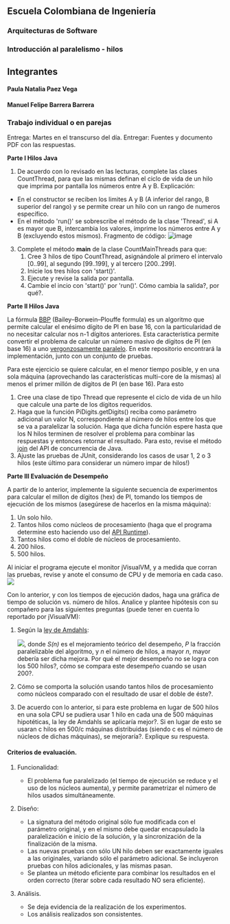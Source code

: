 ## Escuela Colombiana de Ingeniería
### Arquitecturas de Software
### Introducción al paralelismo - hilos
## Integrantes
#### Paula Natalia Paez Vega
#### Manuel Felipe Barrera Barrera

### Trabajo individual o en parejas

Entrega: Martes en el transcurso del día.
Entregar: Fuentes y documento PDF con las respuestas.

**Parte I Hilos Java**

1. De acuerdo con lo revisado en las lecturas, complete las clases CountThread, para que las mismas definan el ciclo de vida de un hilo que imprima por pantalla los números entre A y B.
Explicación:
- En el constructor se reciben los limites A y B (A inferior del rango, B superior del rango) y se permite crear un hilo con un rango de numeros específico.
- En el método 'run()' se sobrescribe el método de la clase 'Thread', si A es mayor que B, intercambia los valores, imprime los números entre A y B (excluyendo estos mismos).
Fragmento de código:
![image](https://github.com/user-attachments/assets/1827a4e6-d447-44c4-8075-98d18778c8b8)

3. Complete el método __main__ de la clase CountMainThreads para que:
	1. Cree 3 hilos de tipo CountThread, asignándole al primero el intervalo [0..99], al segundo [99..199], y al tercero [200..299].
	2. Inicie los tres hilos con 'start()'.
	3. Ejecute y revise la salida por pantalla. 
	4. Cambie el incio con 'start()' por 'run()'. Cómo cambia la salida?, por qué?.

**Parte II Hilos Java**

La fórmula [BBP](https://en.wikipedia.org/wiki/Bailey%E2%80%93Borwein%E2%80%93Plouffe_formula) (Bailey–Borwein–Plouffe formula) es un algoritmo que permite calcular el enésimo dígito de PI en base 16, con la particularidad de no necesitar calcular nos n-1 dígitos anteriores. Esta característica permite convertir el problema de calcular un número masivo de dígitos de PI (en base 16) a uno [vergonzosamente paralelo](https://en.wikipedia.org/wiki/Embarrassingly_parallel). En este repositorio encontrará la implementación, junto con un conjunto de pruebas. 

Para este ejercicio se quiere calcular, en el menor tiempo posible, y en una sola máquina (aprovechando las características multi-core de la mismas) al menos el primer millón de dígitos de PI (en base 16). Para esto

1. Cree una clase de tipo Thread que represente el ciclo de vida de un hilo que calcule una parte de los dígitos requeridos.
2. Haga que la función PiDigits.getDigits() reciba como parámetro adicional un valor N, correspondiente al número de hilos entre los que se va a paralelizar la solución. Haga que dicha función espere hasta que los N hilos terminen de resolver el problema para combinar las respuestas y entonces retornar el resultado. Para esto, revise el método [join](https://docs.oracle.com/javase/tutorial/essential/concurrency/join.html) del API de concurrencia de Java.
3. Ajuste las pruebas de JUnit, considerando los casos de usar 1, 2 o 3 hilos (este último para considerar un número impar de hilos!)


**Parte III Evaluación de Desempeño**

A partir de lo anterior, implemente la siguiente secuencia de experimentos para calcular el millon de dígitos (hex) de PI, tomando los tiempos de ejecución de los mismos (asegúrese de hacerlos en la misma máquina):

1. Un solo hilo.
2. Tantos hilos como núcleos de procesamiento (haga que el programa determine esto haciendo uso del [API Runtime](https://docs.oracle.com/javase/7/docs/api/java/lang/Runtime.html)).
3. Tantos hilos como el doble de núcleos de procesamiento.
4. 200 hilos.
5. 500 hilos.

Al iniciar el programa ejecute el monitor jVisualVM, y a medida que corran las pruebas, revise y anote el consumo de CPU y de memoria en cada caso. ![](img/jvisualvm.png)

Con lo anterior, y con los tiempos de ejecución dados, haga una gráfica de tiempo de solución vs. número de hilos. Analice y plantee hipótesis con su compañero para las siguientes preguntas (puede tener en cuenta lo reportado por jVisualVM):



1. Según la [ley de Amdahls](https://www.pugetsystems.com/labs/articles/Estimating-CPU-Performance-using-Amdahls-Law-619/#WhatisAmdahlsLaw?):

	![](img/ahmdahls.png), donde _S(n)_ es el mejoramiento teórico del desempeño, _P_ la fracción paralelizable del algoritmo, y _n_ el número de hilos, a mayor _n_, mayor debería ser dicha mejora. Por qué el mejor desempeño no se logra con los 500 hilos?, cómo se compara este desempeño cuando se usan 200?. 

2. Cómo se comporta la solución usando tantos hilos de procesamiento como núcleos comparado con el resultado de usar el doble de éste?.

3. De acuerdo con lo anterior, si para este problema en lugar de 500 hilos en una sola CPU se pudiera usar 1 hilo en cada una de 500 máquinas hipotéticas, la ley de Amdahls se aplicaría mejor?. Si en lugar de esto se usaran c hilos en 500/c máquinas distribuidas (siendo c es el número de núcleos de dichas máquinas), se mejoraría?. Explique su respuesta.



#### Criterios de evaluación.

1. Funcionalidad:
	- El problema fue paralelizado (el tiempo de ejecución se reduce y el uso de los núcleos aumenta), y permite parametrizar el número de hilos usados simultáneamente.

2. Diseño:
	- La signatura del método original sólo fue modificada con el parámetro original, y en el mismo debe quedar encapsulado la paralelización e inicio de la solución, y la sincronización de la finalización de la misma.
	- Las nuevas pruebas con sólo UN hilo deben ser exactamente iguales a las originales, variando sólo el parámetro adicional. Se incluyeron pruebas con hilos adicionales, y las mismas pasan.
	- Se plantea un método eficiente para combinar los resultados en el orden correcto (iterar sobre cada resultado NO sera eficiente).

3. Análisis.
	- Se deja evidencia de la realización de los experimentos.
	- Los análisis realizados son consistentes.
